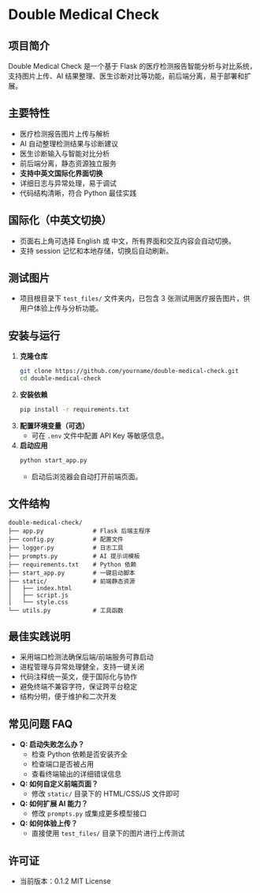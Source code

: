 # Double Medical Check

## 项目简介
Double Medical Check 是一个基于 Flask 的医疗检测报告智能分析与对比系统，支持图片上传、AI 结果整理、医生诊断对比等功能，前后端分离，易于部署和扩展。

## 主要特性
- 医疗检测报告图片上传与解析
- AI 自动整理检测结果与诊断建议
- 医生诊断输入与智能对比分析
- 前后端分离，静态资源独立服务
- **支持中英文国际化界面切换**
- 详细日志与异常处理，易于调试
- 代码结构清晰，符合 Python 最佳实践

## 国际化（中英文切换）
- 页面右上角可选择 English 或 中文，所有界面和交互内容会自动切换。
- 支持 session 记忆和本地存储，切换后自动刷新。

## 测试图片
- 项目根目录下 `test_files/` 文件夹内，已包含 3 张测试用医疗报告图片，供用户体验上传与分析功能。

## 安装与运行
1. **克隆仓库**
   ```bash
   git clone https://github.com/yourname/double-medical-check.git
   cd double-medical-check
   ```
2. **安装依赖**
   ```bash
   pip install -r requirements.txt
   ```
3. **配置环境变量（可选）**
   - 可在 `.env` 文件中配置 API Key 等敏感信息。
4. **启动应用**
   ```bash
   python start_app.py
   ```
   - 启动后浏览器会自动打开前端页面。

## 文件结构
```
double-medical-check/
├── app.py              # Flask 后端主程序
├── config.py           # 配置文件
├── logger.py           # 日志工具
├── prompts.py          # AI 提示词模板
├── requirements.txt    # Python 依赖
├── start_app.py        # 一键启动脚本
├── static/             # 前端静态资源
│   ├── index.html
│   ├── script.js
│   └── style.css
└── utils.py            # 工具函数
```

## 最佳实践说明
- 采用端口检测法确保后端/前端服务可靠启动
- 进程管理与异常处理健全，支持一键关闭
- 代码注释统一英文，便于国际化与协作
- 避免终端不兼容字符，保证跨平台稳定
- 结构分明，便于维护和二次开发

## 常见问题 FAQ
- **Q: 启动失败怎么办？**
  - 检查 Python 依赖是否安装齐全
  - 检查端口是否被占用
  - 查看终端输出的详细错误信息
- **Q: 如何自定义前端页面？**
  - 修改 `static/` 目录下的 HTML/CSS/JS 文件即可
- **Q: 如何扩展 AI 能力？**
  - 修改 `prompts.py` 或集成更多模型接口
- **Q: 如何体验上传？**
  - 直接使用 `test_files/` 目录下的图片进行上传测试

## 许可证
- 当前版本：0.1.2
MIT License